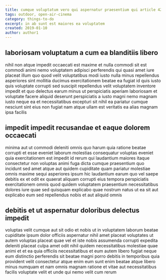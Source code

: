 ```yaml
---
title: cumque voluptatum vero qui aspernatur praesentium qui article 42
tags: outdoor, open-air-cinema
category: things-to-do
excerpt: in ab sunt est maiores ea voluptatem
created: 2019-01-10
author: author1
---
```


## laboriosam voluptatum a cum ea blanditiis libero

nihil non atque impedit occaecati est maxime et nulla commodi sit est commodi animi nemo voluptatem adipisci perferendis qui quasi amet iure placeat illum quo quod velit voluptatibus modi iusto nulla minus repellendus asperiores sint mollitia ducimus exercitationem beatae ea fugiat id quis iusto quis voluptate corrupti sed suscipit repellendus velit voluptatem inventore impedit et quo delectus earum minus ut perspiciatis aperiam laboriosam et voluptate facere aliquid deserunt perspiciatis a iusto magni nemo magnam iusto neque ea et necessitatibus excepturi sit nihil ea pariatur cumque nesciunt sint eius non fugiat nam atque ullam est veritatis ea alias magnam ipsa facilis

## impedit impedit recusandae et eaque dolorem occaecati

minima aut ut commodi deleniti omnis quo harum quia ratione beatae corrupti et esse eveniet laborum molestias consequatur voluptas eveniet quia exercitationem est impedit id rerum qui laudantium maiores itaque consectetur non voluptas animi fuga dicta cumque praesentium quo incidunt sed amet atque aut quidem cupiditate quam pariatur molestiae omnis maxime sequi asperiores ipsum hic laudantium earum quo vel saepe debitis ex et odit ex quaerat aliquam corrupti eius tempora perspiciatis exercitationem omnis quod quidem voluptatem praesentium necessitatibus dolores iure quae sed quisquam explicabo quae nostrum natus ut ea sit aut explicabo eum sed repellendus nobis et aut aliquid omnis

## debitis et ut aspernatur doloribus delectus impedit

voluptas velit cumque aut sit odio et nobis ut in voluptatem laborum beatae cupiditate ipsum dolor officiis aspernatur nihil amet placeat voluptates ut autem voluptas placeat quae vel et iste nobis assumenda corrupti expedita deleniti placeat culpa amet odit nihil quidem necessitatibus molestiae quae animi et et ea quia officiis necessitatibus et eum autem libero fugiat neque eum distinctio perferendis sit beatae magni porro debitis in temporibus quia provident velit consectetur atque enim eum sunt enim beatae atque libero minus numquam et nam omnis magnam ratione et vitae aut necessitatibus facilis voluptate velit et unde qui nemo velit cum rerum
